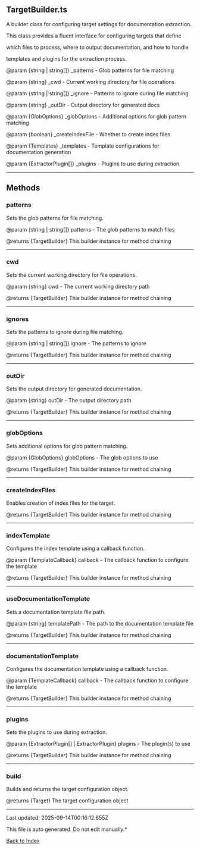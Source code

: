 ## TargetBuilder.ts





 A builder class for configuring target settings for documentation extraction.



 This class provides a fluent interface for configuring targets that define

 which files to process, where to output documentation, and how to handle

 templates and plugins for the extraction process.



 @param {string | string[]} _patterns - Glob patterns for file matching

 @param {string} _cwd - Current working directory for file operations

 @param {string | string[]} _ignore - Patterns to ignore during file matching

 @param {string} _outDir - Output directory for generated docs

 @param {GlobOptions} _globOptions - Additional options for glob pattern matching

 @param {boolean} _createIndexFile - Whether to create index files

 @param {Templates} _templates - Template configurations for documentation generation

 @param {ExtractorPlugin[]} _plugins - Plugins to use during extraction

 



---



## Methods



### **patterns**

 Sets the glob patterns for file matching.



 @param {string | string[]} patterns - The glob patterns to match files

 @returns {TargetBuilder} This builder instance for method chaining

 



---



### **cwd**

 Sets the current working directory for file operations.



 @param {string} cwd - The current working directory path

 @returns {TargetBuilder} This builder instance for method chaining

 



---



### **ignores**

 Sets the patterns to ignore during file matching.



 @param {string | string[]} ignore - The patterns to ignore

 @returns {TargetBuilder} This builder instance for method chaining

 



---



### **outDir**

 Sets the output directory for generated documentation.



 @param {string} outDir - The output directory path

 @returns {TargetBuilder} This builder instance for method chaining

 



---



### **globOptions**

 Sets additional options for glob pattern matching.



 @param {GlobOptions} globOptions - The glob options to use

 @returns {TargetBuilder} This builder instance for method chaining

 



---



### **createIndexFiles**

 Enables creation of index files for the target.



 @returns {TargetBuilder} This builder instance for method chaining

 



---



### **indexTemplate**

 Configures the index template using a callback function.



 @param {TemplateCallback} callback - The callback function to configure the template

 @returns {TargetBuilder} This builder instance for method chaining

 



---



### **useDocumentationTemplate**

 Sets a documentation template file path.



 @param {string} templatePath - The path to the documentation template file

 @returns {TargetBuilder} This builder instance for method chaining

 



---



### **documentationTemplate**

 Configures the documentation template using a callback function.



 @param {TemplateCallback} callback - The callback function to configure the template

 @returns {TargetBuilder} This builder instance for method chaining

 



---



### **plugins**

 Sets the plugins to use during extraction.



 @param {ExtractorPlugin[] | ExtractorPlugin} plugins - The plugin(s) to use

 @returns {TargetBuilder} This builder instance for method chaining

 



---



### **build**

 Builds and returns the target configuration object.



 @returns {Target} The target configuration object

 



---



Last updated: 2025-09-14T00:16:12.655Z



This file is auto generated. Do not edit manually.*



[Back to Index](./index.md)